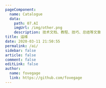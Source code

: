 ```yaml
---
pageComponent:
  name: Catalogue
  data:
    path: 07.AI
    imgUrl: /img/other.png
    description: 技术文档、教程、技巧、总结等文章
title: 运维
date: 2020-03-11 21:50:55
permalink: /ai/
sidebar: false
article: false
comment: false
editLink: false
author:
  name: fovegage
  link: https://github.com/fovegage
---
```


